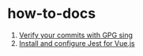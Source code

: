 # how-to-docs

1. [Verify your commits with GPG sing](GPG.md)
2. [Install and configure Jest for Vue.js](JEST_install.md)
